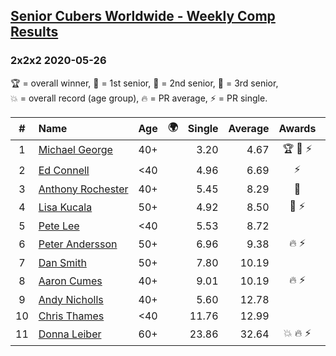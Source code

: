 <style>table {white-space: nowrap;}</style>
<link rel="stylesheet" type="text/css" href="/scw-comp/css/flags.css" />

## [Senior Cubers Worldwide - Weekly Comp Results](/scw-comp/results/)
### 2x2x2 2020-05-26

<span style="white-space: nowrap;">🏆 = overall winner</span>, <span style="white-space: nowrap;">🥇 = 1st senior</span>, <span style="white-space: nowrap;">🥈 = 2nd senior</span>, <span style="white-space: nowrap;">🥉 = 3rd senior</span>, <span style="white-space: nowrap;">💥 = overall record (age group)</span>, <span style="white-space: nowrap;">🔥 = PR average</span>, <span style="white-space: nowrap;">⚡ = PR single</span>.

| # | Name | Age | 🌍 | Single | Average | Awards | Solve 1 | Solve 2 | Solve 3 | Solve 4 | Solve 5 | Video |
| :--: | :-- | :--: | :--: | --: | --: | :--: | --: | --: | --: | --: | --: | :-- |
| 1 | [Michael George](../../persons/michael_george/222.md) | 40+ | <i class="flag flag-GB" /> | 3.20 | 4.67 | 🏆 🥇 ⚡ | 17.17 | 3.20 | 4.44 | 5.23 | 4.34 | [Desktop](https://www.facebook.com/events/688407551989463/permalink/691880678308817) / [Mobile](https://m.facebook.com/events/688407551989463?view=permalink&id=691880678308817) |
| 2 | [Ed Connell](../../persons/ed_connell/222.md) | <40 | <i class="flag flag-IE" /> | 4.96 | 6.69 | ⚡ | 8.90 | 4.96 | 6.42 | 6.93 | 6.72 | [Desktop](https://www.facebook.com/events/688407551989463/permalink/691158718381013) / [Mobile](https://m.facebook.com/events/688407551989463?view=permalink&id=691158718381013) |
| 3 | [Anthony Rochester](../../persons/anthony_rochester/222.md) | 40+ | <i class="flag flag-AU" /> | 5.45 | 8.29 | 🥈 | 6.13 | 5.45 | 9.65 | 9.08 | 15.34 | [Desktop](https://www.facebook.com/events/688407551989463/permalink/690197401810478) / [Mobile](https://m.facebook.com/events/688407551989463?view=permalink&id=690197401810478) |
| 4 | [Lisa Kucala](../../persons/lisa_kucala/222.md) | 50+ | <i class="flag flag-US" /> | 4.92 | 8.50 | 🥉 ⚡ | 9.15 | 4.92 | 8.98 | 7.36 | 9.81 | [Desktop](https://www.facebook.com/events/688407551989463/permalink/691370505026501) / [Mobile](https://m.facebook.com/events/688407551989463?view=permalink&id=691370505026501) |
| 5 | [Pete Lee](../../persons/pete_lee/222.md) | <40 | <i class="flag flag-GB" /> | 5.53 | 8.72 |  | 10.44 | 7.88 | 8.43 | 9.85 | 5.53 | [Desktop](https://www.facebook.com/events/688407551989463/permalink/691223218374563) / [Mobile](https://m.facebook.com/events/688407551989463?view=permalink&id=691223218374563) |
| 6 | [Peter Andersson](../../persons/peter_andersson/222.md) | 50+ | <i class="flag flag-SE" /> | 6.96 | 9.38 | 🔥 ⚡ | 8.52 | 6.96 | 11.89 | 8.23 | 11.39 | [Desktop](https://www.facebook.com/events/688407551989463/permalink/690673085096243) / [Mobile](https://m.facebook.com/events/688407551989463?view=permalink&id=690673085096243) |
| 7 | [Dan Smith](../../persons/dan_smith/222.md) | 50+ | <i class="flag flag-US" /> | 7.80 | 10.19 |  | 20.07 | 10.41 | 7.80 | 10.55 | 9.60 | [Desktop](https://www.facebook.com/events/688407551989463/permalink/692476188249266) / [Mobile](https://m.facebook.com/events/688407551989463?view=permalink&id=692476188249266) |
| 8 | [Aaron Cumes](../../persons/aaron_cumes/222.md) | 40+ | <i class="flag flag-GB" /> | 9.01 | 10.19 | 🔥 ⚡ | 23.27 | 10.97 | 9.01 | 10.22 | 9.39 | [Desktop](https://www.facebook.com/events/688407551989463/permalink/689016551928563) / [Mobile](https://m.facebook.com/events/688407551989463?view=permalink&id=689016551928563) |
| 9 | [Andy Nicholls](../../persons/andy_nicholls/222.md) | 40+ | <i class="flag flag-GB" /> | 5.60 | 12.78 |  | 9.35 | 5.60 | 13.12 | 19.46 | 15.88 | [Desktop](https://www.facebook.com/events/688407551989463/permalink/690033871826831) / [Mobile](https://m.facebook.com/events/688407551989463?view=permalink&id=690033871826831) |
| 10 | [Chris Thames](../../persons/chris_thames/222.md) | <40 | <i class="flag flag-US" /> | 11.76 | 12.99 |  | 13.50 | 12.10 | 11.76 | 13.36 | 20.27 | [Desktop](https://www.facebook.com/events/688407551989463/permalink/690376438459241) / [Mobile](https://m.facebook.com/events/688407551989463?view=permalink&id=690376438459241) |
| 11 | [Donna Leiber](../../persons/donna_leiber/222.md) | 60+ | <i class="flag flag-US" /> | 23.86 | 32.64 | 💥 🔥 ⚡ | 30.82 | 23.86 | 1:00.00 | 42.99 | 24.12 | [Desktop](https://www.facebook.com/events/688407551989463/permalink/690853598411525) / [Mobile](https://m.facebook.com/events/688407551989463?view=permalink&id=690853598411525) |

<!-- Global site tag (gtag.js) - Google Analytics -->
<script async src="https://www.googletagmanager.com/gtag/js?id=UA-86348435-3"></script>
<script>window.dataLayer = window.dataLayer || []; function gtag() {dataLayer.push(arguments);} gtag('js', new Date()); gtag('config', 'UA-86348435-3');</script>
